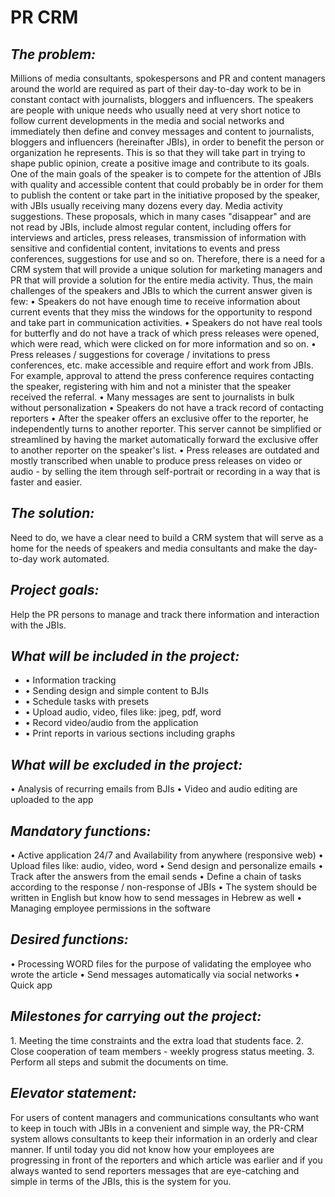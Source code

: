 # PR CRM
<h2><i>The problem:</i></h2>
Millions of media consultants, spokespersons and PR and content managers around the world are required as part of their day-to-day work to be in constant contact with journalists, bloggers and influencers.
The speakers are people with unique needs who usually need at very short notice to follow current developments in the media and social networks and immediately then define and convey messages and content to journalists, bloggers and influencers (hereinafter JBIs), in order to benefit the person or organization he represents. This is so that they will take part in trying to shape public opinion, create a positive image and contribute to its goals.
One of the main goals of the speaker is to compete for the attention of JBIs with quality and accessible content that could probably be in order for them to publish the content or take part in the initiative proposed by the speaker, with JBIs usually receiving many dozens every day. Media activity suggestions.
These proposals, which in many cases "disappear" and are not read by JBIs, include almost regular content, including offers for interviews and articles, press releases, transmission of information with sensitive and confidential content, invitations to events and press conferences, suggestions for use and so on.
Therefore, there is a need for a CRM system that will provide a unique solution for marketing managers and PR that will provide a solution for the entire media activity.
Thus, the main challenges of the speakers and JBIs to which the current answer given is few:
• Speakers do not have enough time to receive information about current events that they miss the windows for the opportunity to respond and take part in communication activities.
• Speakers do not have real tools for butterfly and do not have a track of which press releases were opened, which were read, which were clicked on for more information and so on.
• Press releases / suggestions for coverage / invitations to press conferences, etc. make accessible and require effort and work from JBIs. For example, approval to attend the press conference requires contacting the speaker, registering with him and not a minister that the speaker received the referral.
• Many messages are sent to journalists in bulk without personalization
• Speakers do not have a track record of contacting reporters
• After the speaker offers an exclusive offer to the reporter, he independently turns to another reporter. This server cannot be simplified or streamlined by having the market automatically forward the exclusive offer to another reporter on the speaker's list.
• Press releases are outdated and mostly transcribed when unable to produce press releases on video or audio - by selling the item through self-portrait or recording in a way that is faster and easier.

<h2><i>The solution:</i></h2>
Need to do, we have a clear need to build a CRM system that will serve as a home for the needs of speakers and media consultants and make the day-to-day work automated.

<h2><i>Project goals:</i></h2>
Help the PR persons to manage and track there information and interaction with the JBIs.

<h2><i>What will be included in the project:</i></h2>
<ul>
<li>•	Information tracking</li>
<li>•	Sending design and simple content to BJIs</li>
<li>•	Schedule tasks with presets</li>
<li>•	Upload audio, video, files like: jpeg, pdf, word</li>
<li>•	Record video/audio from the application</li>
<li>•	Print reports in various sections including graphs</li>
  </ul>
<h2><i>What will be excluded in the project:</i></h2>
•	Analysis of recurring emails from BJIs
•	Video and audio editing are uploaded to the app
<h2><i>Mandatory functions:</i></h2>
•	Active application 24/7 and Availability from anywhere  (responsive web)
•	Upload files like: audio, video, word
•	Send design and personalize emails
•	Track after the answers from the email sends
•	Define a chain of tasks according to the response / non-response of JBIs
•	The system should be written in English but know how to send messages in Hebrew as well
•	Managing employee permissions in the software

<h2><i>Desired functions:</i></h2>
•	Processing WORD files for the purpose of validating the employee who wrote the article
•	Send messages automatically via social networks
•	Quick app
<h2><i>Milestones for carrying out the project:</i></h2> 
1. Meeting the time constraints and the extra load that students face.
2. Close cooperation of team members - weekly progress status meeting.
3. Perform all steps and submit the documents on time.
<h2><i>Elevator statement:</i></h2>
For users of content managers and communications consultants who want to keep in touch with JBIs in a convenient and simple way, the PR-CRM system allows consultants to keep their information in an orderly and clear manner. If until today you did not know how your employees are progressing in front of the reporters and which article was earlier and if you always wanted to send reporters messages that are eye-catching and simple in terms of the JBIs, this is the system for you.
